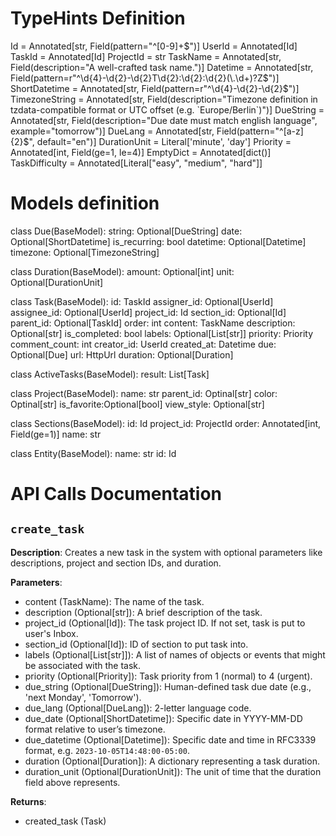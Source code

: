 # TypeHints Definition
Id = Annotated[str, Field(pattern="^[0-9]+$")]
UserId = Annotated[Id]
TaskId = Annotated[Id]
ProjectId = str
TaskName = Annotated[str, Field(description="A well-crafted task name.")]
Datetime = Annotated[str, Field(pattern=r"^\d{4}-\d{2}-\d{2}T\d{2}:\d{2}:\d{2}(\.\d+)?Z$")]
ShortDatetime = Annotated[str, Field(pattern=r"^\d{4}-\d{2}-\d{2}$")]
TimezoneString = Annotated[str, Field(description="Timezone definition in tzdata-compatible format or UTC offset (e.g. `Europe/Berlin`)")]
DueString = Annotated[str, Field(description="Due date must match english language", example="tomorrow")]
DueLang = Annotated[str, Field(pattern="^[a-z]{2}$", default="en")]
DurationUnit = Literal['minute', 'day']
Priority = Annotated[int, Field(ge=1, le=4)]
EmptyDict = Annotated[dict()]
TaskDifficulty = Annotated[Literal["easy", "medium", "hard"]]


# Models definition
class Due(BaseModel):
    string: Optional[DueString]
    date: Optional[ShortDatetime]
    is_recurring: bool
    datetime: Optional[Datetime]
    timezone: Optional[TimezoneString]


class Duration(BaseModel):
    amount: Optional[int]
    unit: Optional[DurationUnit]


class Task(BaseModel):
    id: TaskId
    assigner_id: Optional[UserId]
    assignee_id: Optional[UserId]
    project_id: Id
    section_id: Optional[Id]
    parent_id: Optional[TaskId]
    order: int
    content: TaskName
    description: Optional[str]
    is_completed: bool
    labels: Optional[List[str]]
    priority: Priority
    comment_count: int
    creator_id: UserId
    created_at: Datetime
    due: Optional[Due]
    url: HttpUrl
    duration: Optional[Duration]


class ActiveTasks(BaseModel):
    result: List[Task]

class Project(BaseModel):
    name: str
    parent_id: Optinal[str]
    color: Optinal[str]
    is_favorite:Optional[bool]
    view_style: Optional[str]

class Sections(BaseModel):
    id: Id
    project_id: ProjectId
    order: Annotated[int, Field(ge=1)]
    name: str

class Entity(BaseModel):
    name: str
    id: Id


# API Calls Documentation
## `create_task`

**Description**:
Creates a new task in the system with optional parameters like descriptions, project and section IDs, and duration.

**Parameters**:
- content (TaskName): The name of the task.
- description (Optional[str]): A brief description of the task.
- project_id (Optional[Id]): The task project ID. If not set, task is put to user's Inbox.
- section_id (Optional[Id]): ID of section to put task into.
- labels (Optional[List[str]]): A list of names of objects or events that might be associated with the task.
- priority (Optional[Priority]): Task priority from 1 (normal) to 4 (urgent).
- due_string (Optional[DueString]): Human-defined task due date (e.g., 'next Monday', 'Tomorrow').
- due_lang (Optional[DueLang]): 2-letter language code.
- due_date (Optional[ShortDatetime]): Specific date in YYYY-MM-DD format relative to user’s timezone.
- due_datetime (Optional[Datetime]): Specific date and time in RFC3339 format, e.g. `2023-10-05T14:48:00-05:00`.
- duration (Optional[Duration]): A dictionary representing a task duration.
- duration_unit (Optional[DurationUnit]): The unit of time that the duration field above represents.

**Returns**:
- created_task (Task)